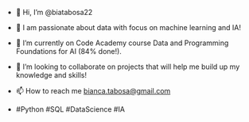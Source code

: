 - 👋 Hi, I’m @biatabosa22
- 💞️ I am passionate about data with focus on machine learning and IA!
- 🌱 I’m currently on Code Academy course Data and Programming Foundations for AI (84% done!).
- 👀 I’m looking to collaborate on projects that will help me build up my knowledge and skills! 
- 📫 How to reach me bianca.tabosa@gmail.com

- #Python #SQL #DataScience #IA
